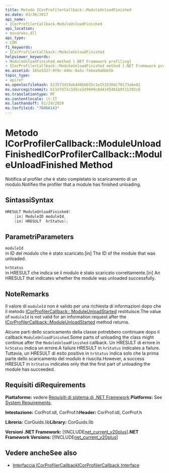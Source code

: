 ```yaml
---
title: Metodo ICorProfilerCallback::ModuleUnloadFinished
ms.date: 03/30/2017
api_name:
- ICorProfilerCallback.ModuleUnloadFinished
api_location:
- mscorwks.dll
api_type:
- COM
f1_keywords:
- ICorProfilerCallback::ModuleUnloadFinished
helpviewer_keywords:
- ModuleUnloadFinished method [.NET Framework profiling]
- ICorProfilerCallback::ModuleUnloadFinished method [.NET Framework profiling]
ms.assetid: 185e3327-9f9c-44bc-8a5c-febea9a6bb5b
topic_type:
- apiref
ms.openlocfilehash: b13573d19ab4d8bb655c1e153530dc70173abe82
ms.sourcegitcommit: b11efd71c3d5ce3d9449c8d4345481b9f21392c6
ms.translationtype: MT
ms.contentlocale: it-IT
ms.lasthandoff: 01/29/2020
ms.locfileid: "76866143"
---
```

# <a name="icorprofilercallbackmoduleunloadfinished-method"></a><span data-ttu-id="08479-102">Metodo ICorProfilerCallback::ModuleUnloadFinished</span><span class="sxs-lookup"><span data-stu-id="08479-102">ICorProfilerCallback::ModuleUnloadFinished Method</span></span>
<span data-ttu-id="08479-103">Notifica al profiler che è stato completato lo scaricamento di un modulo.</span><span class="sxs-lookup"><span data-stu-id="08479-103">Notifies the profiler that a module has finished unloading.</span></span>  
  
## <a name="syntax"></a><span data-ttu-id="08479-104">Sintassi</span><span class="sxs-lookup"><span data-stu-id="08479-104">Syntax</span></span>  
  
```cpp  
HRESULT ModuleUnloadFinished(  
    [in] ModuleID moduleId,  
    [in] HRESULT  hrStatus);  
```  
  
## <a name="parameters"></a><span data-ttu-id="08479-105">Parametri</span><span class="sxs-lookup"><span data-stu-id="08479-105">Parameters</span></span>  
 `moduleId`  
 <span data-ttu-id="08479-106">in ID del modulo che è stato scaricato.</span><span class="sxs-lookup"><span data-stu-id="08479-106">[in] The ID of the module that was unloaded.</span></span>  
  
 `hrStatus`  
 <span data-ttu-id="08479-107">in HRESULT che indica se il modulo è stato scaricato correttamente.</span><span class="sxs-lookup"><span data-stu-id="08479-107">[in] An HRESULT that indicates whether the module was unloaded successfully.</span></span>  
  
## <a name="remarks"></a><span data-ttu-id="08479-108">Note</span><span class="sxs-lookup"><span data-stu-id="08479-108">Remarks</span></span>  
 <span data-ttu-id="08479-109">Il valore di `moduleId` non è valido per una richiesta di informazioni dopo che il metodo [ICorProfilerCallback:: ModuleUnloadStarted](icorprofilercallback-moduleunloadstarted-method.md) restituisce.</span><span class="sxs-lookup"><span data-stu-id="08479-109">The value of `moduleId` is not valid for an information request after the [ICorProfilerCallback::ModuleUnloadStarted](icorprofilercallback-moduleunloadstarted-method.md) method returns.</span></span>  
  
 <span data-ttu-id="08479-110">Alcune parti dello scaricamento della classe potrebbero continuare dopo il callback `ModuleUnloadFinished`.</span><span class="sxs-lookup"><span data-stu-id="08479-110">Some parts of unloading the class might continue after the `ModuleUnloadFinished` callback.</span></span> <span data-ttu-id="08479-111">Un HRESULT di errore in `hrStatus` indica un errore.</span><span class="sxs-lookup"><span data-stu-id="08479-111">A failure HRESULT in `hrStatus` indicates a failure.</span></span> <span data-ttu-id="08479-112">Tuttavia, un HRESULT di esito positivo in `hrStatus` indica solo che la prima parte dello scaricamento del modulo è riuscita.</span><span class="sxs-lookup"><span data-stu-id="08479-112">However, a success HRESULT in `hrStatus` indicates only that the first part of unloading the module has succeeded.</span></span>  
  
## <a name="requirements"></a><span data-ttu-id="08479-113">Requisiti di</span><span class="sxs-lookup"><span data-stu-id="08479-113">Requirements</span></span>  
 <span data-ttu-id="08479-114">**Piattaforme:** vedere [Requisiti di sistema di .NET Framework](../../../../docs/framework/get-started/system-requirements.md).</span><span class="sxs-lookup"><span data-stu-id="08479-114">**Platforms:** See [System Requirements](../../../../docs/framework/get-started/system-requirements.md).</span></span>  
  
 <span data-ttu-id="08479-115">**Intestazione:** CorProf.idl, CorProf.h</span><span class="sxs-lookup"><span data-stu-id="08479-115">**Header:** CorProf.idl, CorProf.h</span></span>  
  
 <span data-ttu-id="08479-116">**Libreria:** CorGuids.lib</span><span class="sxs-lookup"><span data-stu-id="08479-116">**Library:** CorGuids.lib</span></span>  
  
 <span data-ttu-id="08479-117">**Versioni .NET Framework:** [!INCLUDE[net_current_v20plus](../../../../includes/net-current-v20plus-md.md)]</span><span class="sxs-lookup"><span data-stu-id="08479-117">**.NET Framework Versions:** [!INCLUDE[net_current_v20plus](../../../../includes/net-current-v20plus-md.md)]</span></span>  
  
## <a name="see-also"></a><span data-ttu-id="08479-118">Vedere anche</span><span class="sxs-lookup"><span data-stu-id="08479-118">See also</span></span>

- [<span data-ttu-id="08479-119">Interfaccia ICorProfilerCallback</span><span class="sxs-lookup"><span data-stu-id="08479-119">ICorProfilerCallback Interface</span></span>](icorprofilercallback-interface.md)
